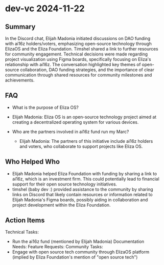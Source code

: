 # dev-vc 2024-11-22

## Summary

In the Discord chat, Elijah Madonia initiated discussions on DAO funding with ai16z holders/voters, emphasizing
open-source technology through ElizaOS and the Eliza Foundation. Timshel shared a link to further resources for
community engagement. Technical decisions were made regarding project visualization using Figma boards, specifically
focusing on Eliza's relationship with ai16z. The conversation highlighted key themes of open-source collaboration, DAO
funding strategies, and the importance of clear communication through shared resources for community milestones and
achievements.

## FAQ

- What is the purpose of Eliza OS?
- Elijah Madonia: Eliza OS is an open-source technology project aimed at creating a decentralized operating system for
  various devices.

- Who are the partners involved in ai16z fund run my Marc?
    - Elijah Madonia: The partners of this initiative include ai16z holders and voters, who collaborate to support
      projects like Eliza OS.

## Who Helped Who

- Elijah Madonia helped Eliza Foundation with funding by sharing a link to ai16z, which is an investment firm. This
  could potentially lead to financial support for their open source technology initiatives.
- timshel (baby dev :) provided assistance to the community by sharing links on Discord that likely contain resources or information related to Elijah Madonia's Figma boards, possibly aiding in collaboration and project development within the Eliza Foundation.

## Action Items

Technical Tasks:

- Run the ai16z fund (mentioned by Elijah Madonia)
  Documentation Needs:
  Feature Requests:
  Community Tasks:
- Engage with open source tech community through ElizaOS platform (implied by Eliza Foundation's mention of "open source tech")
